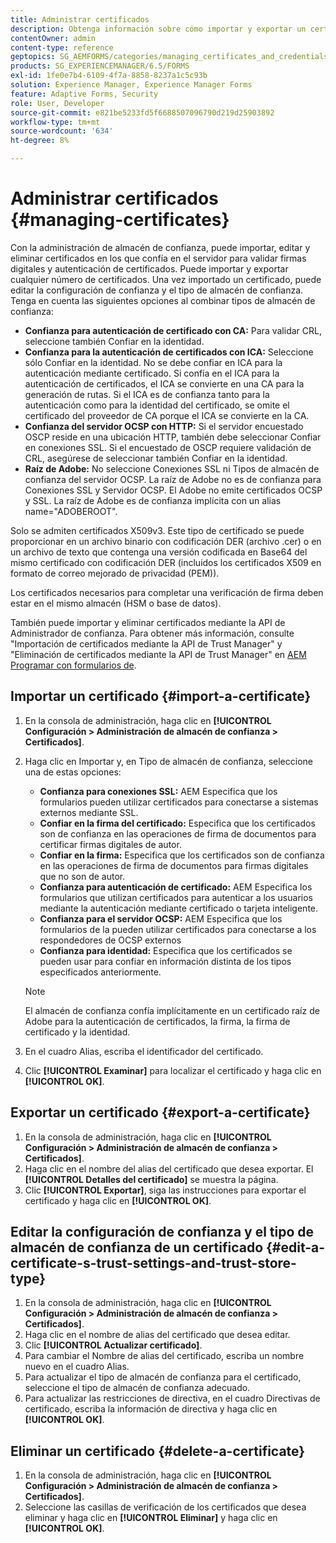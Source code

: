 ```yaml
---
title: Administrar certificados
description: Obtenga información sobre cómo importar y exportar un certificado y editar su configuración de confianza.
contentOwner: admin
content-type: reference
geptopics: SG_AEMFORMS/categories/managing_certificates_and_credentials
products: SG_EXPERIENCEMANAGER/6.5/FORMS
exl-id: 1fe0e7b4-6109-4f7a-8858-8237a1c5c93b
solution: Experience Manager, Experience Manager Forms
feature: Adaptive Forms, Security
role: User, Developer
source-git-commit: e821be5233fd5f6688507096790d219d25903892
workflow-type: tm+mt
source-wordcount: '634'
ht-degree: 8%

---
```


# Administrar certificados {#managing-certificates}

Con la administración de almacén de confianza, puede importar, editar y eliminar certificados en los que confía en el servidor para validar firmas digitales y autenticación de certificados. Puede importar y exportar cualquier número de certificados. Una vez importado un certificado, puede editar la configuración de confianza y el tipo de almacén de confianza. Tenga en cuenta las siguientes opciones al combinar tipos de almacén de confianza:

* **Confianza para autenticación de certificado con CA:** Para validar CRL, seleccione también Confiar en la identidad.
* **Confianza para la autenticación de certificados con ICA:** Seleccione sólo Confiar en la identidad. No se debe confiar en ICA para la autenticación mediante certificado. Si confía en el ICA para la autenticación de certificados, el ICA se convierte en una CA para la generación de rutas. Si el ICA es de confianza tanto para la autenticación como para la identidad del certificado, se omite el certificado del proveedor de CA porque el ICA se convierte en la CA.
* **Confianza del servidor OCSP con HTTP:** Si el servidor encuestado OSCP reside en una ubicación HTTP, también debe seleccionar Confiar en conexiones SSL. Si el encuestado de OSCP requiere validación de CRL, asegúrese de seleccionar también Confiar en la identidad.
* **Raíz de Adobe:** No seleccione Conexiones SSL ni Tipos de almacén de confianza del servidor OCSP. La raíz de Adobe no es de confianza para Conexiones SSL y Servidor OCSP. El Adobe no emite certificados OCSP y SSL. La raíz de Adobe es de confianza implícita con un alias name=&quot;ADOBEROOT&quot;.

Solo se admiten certificados X509v3. Este tipo de certificado se puede proporcionar en un archivo binario con codificación DER (archivo .cer) o en un archivo de texto que contenga una versión codificada en Base64 del mismo certificado con codificación DER (incluidos los certificados X509 en formato de correo mejorado de privacidad (PEM)).

Los certificados necesarios para completar una verificación de firma deben estar en el mismo almacén (HSM o base de datos).

También puede importar y eliminar certificados mediante la API de Administrador de confianza. Para obtener más información, consulte &quot;Importación de certificados mediante la API de Trust Manager&quot; y &quot;Eliminación de certificados mediante la API de Trust Manager&quot; en [AEM Programar con formularios de](https://www.adobe.com/go/learn_aemforms_programming_63).

## Importar un certificado {#import-a-certificate}

1. En la consola de administración, haga clic en **[!UICONTROL Configuración > Administración de almacén de confianza > Certificados]**.
1. Haga clic en Importar y, en Tipo de almacén de confianza, seleccione una de estas opciones:

   * **Confianza para conexiones SSL:** AEM Especifica que los formularios pueden utilizar certificados para conectarse a sistemas externos mediante SSL.
   * **Confiar en la firma del certificado:** Especifica que los certificados son de confianza en las operaciones de firma de documentos para certificar firmas digitales de autor.
   * **Confiar en la firma:** Especifica que los certificados son de confianza en las operaciones de firma de documentos para firmas digitales que no son de autor.
   * **Confianza para autenticación de certificado:** AEM Especifica los formularios que utilizan certificados para autenticar a los usuarios mediante la autenticación mediante certificado o tarjeta inteligente.
   * **Confianza para el servidor OCSP:** AEM Especifica que los formularios de la pueden utilizar certificados para conectarse a los respondedores de OCSP externos
   * **Confianza para identidad:** Especifica que los certificados se pueden usar para confiar en información distinta de los tipos especificados anteriormente.

   >[!NOTE]
   >
   >El almacén de confianza confía implícitamente en un certificado raíz de Adobe para la autenticación de certificados, la firma, la firma de certificado y la identidad.

1. En el cuadro Alias, escriba el identificador del certificado.
1. Clic **[!UICONTROL Examinar]** para localizar el certificado y haga clic en **[!UICONTROL OK]**.

## Exportar un certificado {#export-a-certificate}

1. En la consola de administración, haga clic en **[!UICONTROL Configuración > Administración de almacén de confianza > Certificados]**.
1. Haga clic en el nombre del alias del certificado que desea exportar. El **[!UICONTROL Detalles del certificado]** se muestra la página.
1. Clic **[!UICONTROL Exportar]**, siga las instrucciones para exportar el certificado y haga clic en **[!UICONTROL OK]**.

## Editar la configuración de confianza y el tipo de almacén de confianza de un certificado {#edit-a-certificate-s-trust-settings-and-trust-store-type}

1. En la consola de administración, haga clic en **[!UICONTROL Configuración > Administración de almacén de confianza > Certificados]**.
1. Haga clic en el nombre de alias del certificado que desea editar.
1. Clic **[!UICONTROL Actualizar certificado]**.
1. Para cambiar el Nombre de alias del certificado, escriba un nombre nuevo en el cuadro Alias.
1. Para actualizar el tipo de almacén de confianza para el certificado, seleccione el tipo de almacén de confianza adecuado.
1. Para actualizar las restricciones de directiva, en el cuadro Directivas de certificado, escriba la información de directiva y haga clic en **[!UICONTROL OK]**.

## Eliminar un certificado {#delete-a-certificate}

1. En la consola de administración, haga clic en **[!UICONTROL Configuración > Administración de almacén de confianza > Certificados]**.
1. Seleccione las casillas de verificación de los certificados que desea eliminar y haga clic en **[!UICONTROL Eliminar]** y haga clic en **[!UICONTROL OK]**.
